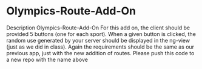 # Olympics-Route-Add-On
Description
Olympics-Route-Add-On
For this add on, the client should be provided 5 buttons (one for each sport). When a given button is clicked, the random use generated by your server should be displayed in the ng-view (just as we did in class). Again the requirements should be the same as our previous app, just with the new addition of routes. Please push this code to a new repo with the name above
